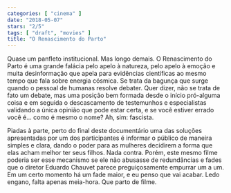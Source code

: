 ```yaml
---
categories: [ "cinema" ]
date: "2018-05-07"
stars: "2/5"
tags: [ "draft", "movies" ]
title: "O Renascimento do Parto"
---
```

Quase um panfleto institucional. Mas longo demais. O Renascimento
do Parto é uma grande falácia pelo apelo à natureza, pelo apelo à
emoção e muita desinformação que apela para evidências científicas
ao mesmo tempo que fala sobre energia cósmica. Se trata da bagunça
que surge quando o pessoal de humanas resolve debater. Quer dizer,
não se trata de fato um debate, mas uma posição bem formada desde o
início pró-alguma coisa e em seguida o descascamento de testemunhos
e especialistas validando a única opinião que pode estar certa, e se
você estiver errado você é... como é mesmo o nome? Ah, sim: fascista.

Piadas à parte, perto do final deste documentário uma das soluções
apresentadas por um dos participantes é informar o público de maneira
simples e clara, dando o poder para as mulheres decidirem a forma que
elas acham melhor ter seus filhos. Nada contra. Porém, este mesmo
filme poderia ser esse mecanismo se ele não abusasse de redundâncias
e fades que o diretor Eduardo Chauvet parece preguiçosamente empurrar
um a um. Em um certo momento há um fade maior, e eu penso que vai
acabar. Ledo engano, falta apenas meia-hora. Que parto de filme.
